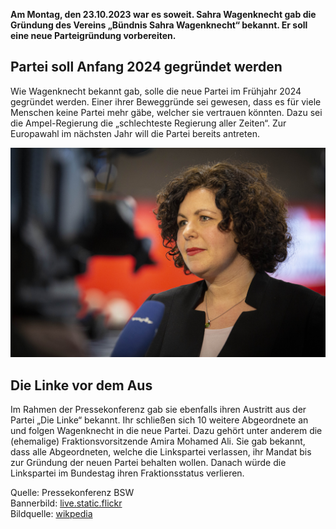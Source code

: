 **Am Montag, den 23.10.2023 war es soweit. Sahra Wagenknecht gab die Gründung des Vereins „Bündnis Sahra Wagenknecht“ bekannt. Er soll eine neue Parteigründung vorbereiten.**

## Partei soll Anfang 2024 gegründet werden
Wie Wagenknecht bekannt gab, solle die neue Partei im Frühjahr 2024 gegründet werden. Einer ihrer Beweggründe sei gewesen, dass es für viele Menschen keine Partei mehr gäbe, welcher sie vertrauen könnten. Dazu sei die Ampel-Regierung die „schlechteste Regierung aller Zeiten“. Zur Europawahl im nächsten Jahr will die Partei bereits antreten.

![Amira Mohamed Ali](/assets/images/amira-mohamed-ali.jpg) 

## Die Linke vor dem Aus
Im Rahmen der Pressekonferenz gab sie ebenfalls ihren Austritt aus der Partei „Die Linke“ bekannt. Ihr schließen sich 10 weitere Abgeordnete an und folgen Wagenknecht in die neue Partei. Dazu gehört unter anderem die (ehemalige) Fraktionsvorsitzende Amira Mohamed Ali. Sie gab bekannt, dass alle Abgeordneten, welche die Linkspartei verlassen, ihr Mandat bis zur Gründung der neuen Partei behalten wollen. Danach würde die Linkspartei im Bundestag ihren Fraktionsstatus verlieren.

Quelle: Pressekonferenz BSW<br>
Bannerbild: [live.static.flickr](https://live.staticflickr.com/65535/51403882539_48cdc2edb7_b.jpg)<br>
Bildquelle: [wikpedia](https://upload.wikimedia.org/wikipedia/commons/2/21/Amira_Mohamed_Ali_%28Strategiekonferenz_2020%29.jpg)
